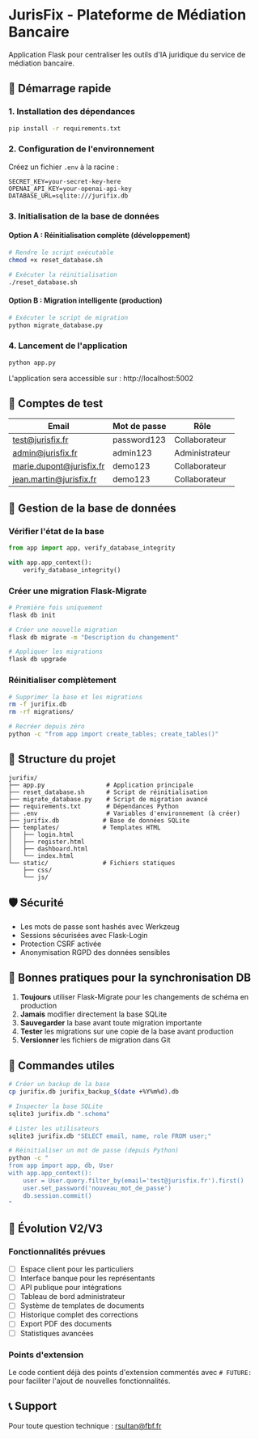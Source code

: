 # JurisFix - Plateforme de Médiation Bancaire

Application Flask pour centraliser les outils d'IA juridique du service de médiation bancaire.

## 🚀 Démarrage rapide

### 1. Installation des dépendances

```bash
pip install -r requirements.txt
```

### 2. Configuration de l'environnement

Créez un fichier `.env` à la racine :

```env
SECRET_KEY=your-secret-key-here
OPENAI_API_KEY=your-openai-api-key
DATABASE_URL=sqlite:///jurifix.db
```

### 3. Initialisation de la base de données

#### Option A : Réinitialisation complète (développement)

```bash
# Rendre le script exécutable
chmod +x reset_database.sh

# Exécuter la réinitialisation
./reset_database.sh
```

#### Option B : Migration intelligente (production)

```bash
# Exécuter le script de migration
python migrate_database.py
```

### 4. Lancement de l'application

```bash
python app.py
```

L'application sera accessible sur : http://localhost:5002

## 👤 Comptes de test

| Email | Mot de passe | Rôle |
|-------|-------------|------|
| test@jurisfix.fr | password123 | Collaborateur |
| admin@jurisfix.fr | admin123 | Administrateur |
| marie.dupont@jurisfix.fr | demo123 | Collaborateur |
| jean.martin@jurisfix.fr | demo123 | Collaborateur |

## 🔧 Gestion de la base de données

### Vérifier l'état de la base

```python
from app import app, verify_database_integrity

with app.app_context():
    verify_database_integrity()
```

### Créer une migration Flask-Migrate

```bash
# Première fois uniquement
flask db init

# Créer une nouvelle migration
flask db migrate -m "Description du changement"

# Appliquer les migrations
flask db upgrade
```

### Réinitialiser complètement

```bash
# Supprimer la base et les migrations
rm -f jurifix.db
rm -rf migrations/

# Recréer depuis zéro
python -c "from app import create_tables; create_tables()"
```

## 📁 Structure du projet

```
jurifix/
├── app.py                 # Application principale
├── reset_database.sh      # Script de réinitialisation
├── migrate_database.py    # Script de migration avancé
├── requirements.txt       # Dépendances Python
├── .env                   # Variables d'environnement (à créer)
├── jurifix.db            # Base de données SQLite
├── templates/            # Templates HTML
│   ├── login.html
│   ├── register.html
│   ├── dashboard.html
│   └── index.html
└── static/               # Fichiers statiques
    ├── css/
    └── js/
```

## 🛡️ Sécurité

- Les mots de passe sont hashés avec Werkzeug
- Sessions sécurisées avec Flask-Login
- Protection CSRF activée
- Anonymisation RGPD des données sensibles

## 🔄 Bonnes pratiques pour la synchronisation DB

1. **Toujours** utiliser Flask-Migrate pour les changements de schéma en production
2. **Jamais** modifier directement la base SQLite
3. **Sauvegarder** la base avant toute migration importante
4. **Tester** les migrations sur une copie de la base avant production
5. **Versionner** les fichiers de migration dans Git

## 📝 Commandes utiles

```bash
# Créer un backup de la base
cp jurifix.db jurifix_backup_$(date +%Y%m%d).db

# Inspecter la base SQLite
sqlite3 jurifix.db ".schema"

# Lister les utilisateurs
sqlite3 jurifix.db "SELECT email, name, role FROM user;"

# Réinitialiser un mot de passe (depuis Python)
python -c "
from app import app, db, User
with app.app_context():
    user = User.query.filter_by(email='test@jurisfix.fr').first()
    user.set_password('nouveau_mot_de_passe')
    db.session.commit()
"
```

## 🚧 Évolution V2/V3

### Fonctionnalités prévues

- [ ] Espace client pour les particuliers
- [ ] Interface banque pour les représentants
- [ ] API publique pour intégrations
- [ ] Tableau de bord administrateur
- [ ] Système de templates de documents
- [ ] Historique complet des corrections
- [ ] Export PDF des documents
- [ ] Statistiques avancées

### Points d'extension

Le code contient déjà des points d'extension commentés avec `# FUTURE:` pour faciliter l'ajout de nouvelles fonctionnalités.

## 📞 Support

Pour toute question technique : rsultan@fbf.fr

